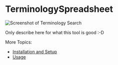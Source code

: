 # TerminologySpreadsheet

![Screenshot of Terminology Search](https://github.com/cuwolf-de/TerminologySpreadsheet/wiki/img/example_search.png "Screenshot of Terminology Search")

Only describe here for what this tool is good :-D

More Topics:
- [Installation and Setup](https://github.com/cuwolf-de/TerminologySpreadsheet/wiki/InstallAndSetup.md)
- [Usage](https://github.com/cuwolf-de/TerminologySpreadsheet/wiki/Usage.md)